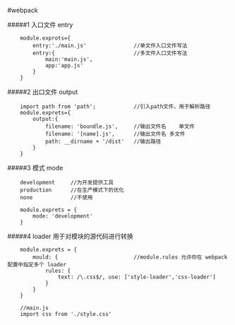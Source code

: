 #webpack

#####1	入口文件	entry
```
    module.exprots={
		entry:'./main.js'				//单文件入口文件写法
		entry:{							//多文件入口文件写法
			main:'main.js',
			app:'app.js'
		}
	}
```

#####2 出口文件		output
```
	import path from 'path';			//引入path文件，用于解析路径
	module.exprets={
		output:{
			filename: 'boundle.js',		//输出文件名    单文件
			filename: '[name].js',		//输出文件名	多文件
			path: __dirname + '/dist'	//输出路径
		}
	}
```

#####3 模式			mode
```
	development		//为开发提供工具
	production		//在生产模式下的优化
	none			//不使用

	module.exprets = {
		mode: 'development'
	}

```

#####4 loader		用于对模块的源代码进行转换
```
	module.exprets = {
		mould: {						//module.rules 允许你在 webpack 配置中指定多个 loader
			rules: {					
				text: /\.css$/, use: ['style-loader','css-loader']
			}
		}
	}

	//main.js
	import css from './style.css'
```